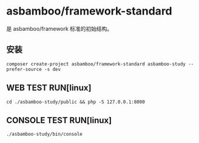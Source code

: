 # asbamboo/framework-standard 

是 asbamboo/framework 标准的初始结构。

安装
-----
	
	composer create-project asbamboo/framework-standard asbamboo-study --prefer-source -s dev

WEB TEST RUN[linux]
-------------------------
	
	cd ./asbamboo-study/public && php -S 127.0.0.1:8000

CONSOLE TEST RUN[linux]
-------------------------------

	./asbamboo-study/bin/console
